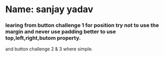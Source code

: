 # Name: sanjay yadav 

### learing from button challenge 1 for position try not to use the margin and never use padding better to use top,left,right,butom property.
and button challenge 2 & 3 where simple.



